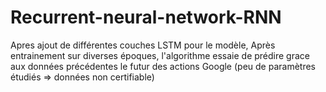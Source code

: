 # Recurrent-neural-network-RNN
Apres ajout de différentes couches LSTM pour le modèle, Après entrainement sur diverses époques, l'algorithme essaie de prédire grace aux données précédentes le futur des actions Google (peu de paramètres étudiés => données non certifiable)
